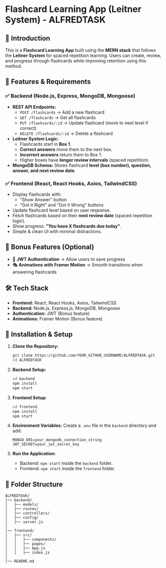 # Flashcard Learning App (Leitner System) - ALFREDTASK

## 🚀 Introduction
This is a **Flashcard Learning App** built using the **MERN stack** that follows the **Leitner System** for spaced repetition learning. Users can create, review, and progress through flashcards while improving retention using this method.

## 📌 Features & Requirements
### ✅ Backend (Node.js, Express, MongoDB, Mongoose)
- **REST API Endpoints:**
  - `POST /flashcards` → Add a new flashcard
  - `GET /flashcards` → Get all flashcards
  - `PUT /flashcards/:id` → Update flashcard (move to next level if correct)
  - `DELETE /flashcards/:id` → Delete a flashcard
- **Leitner System Logic:**
  - Flashcards start in **Box 1**.
  - **Correct answers** move them to the next box.
  - **Incorrect answers** return them to Box 1.
  - Higher boxes have **longer review intervals** (spaced repetition).
- **MongoDB Schema:** Stores flashcard **level (box number), question, answer, and next review date**.

### ✅ Frontend (React, React Hooks, Axios, TailwindCSS)
- Display flashcards with:
  - "Show Answer" button
  - "Got it Right" and "Got it Wrong" buttons
- Update flashcard level based on user response.
- Fetch flashcards based on their **next review date** (spaced repetition logic).
- Show progress: **"You have X flashcards due today"**.
- Simple & clean UI with minimal distractions.

## 🎯 Bonus Features (Optional)
- 🔑 **JWT Authentication** → Allow users to save progress
- 🎭 **Animations with Framer Motion** → Smooth transitions when answering flashcards

## 🛠️ Tech Stack
- **Frontend:** React, React Hooks, Axios, TailwindCSS
- **Backend:** Node.js, Express.js, MongoDB, Mongoose
- **Authentication:** JWT (Bonus feature)
- **Animations:** Framer Motion (Bonus feature)

## 🔧 Installation & Setup
1. **Clone the Repository:**
   ```sh
   git clone https://github.com/YOUR_GITHUB_USERNAME/ALFREDTASK.git
   cd ALFREDTASK
   ```

2. **Backend Setup:**
   ```sh
   cd backend
   npm install
   npm start
   ```

3. **Frontend Setup:**
   ```sh
   cd frontend
   npm install
   npm start
   ```

4. **Environment Variables:**
   Create a `.env` file in the `backend` directory and add:
   ```env
   MONGO_URI=your_mongodb_connection_string
   JWT_SECRET=your_jwt_secret_key
   ```

5. **Run the Application:**
   - Backend: `npm start` inside the `backend` folder.
   - Frontend: `npm start` inside the `frontend` folder.

## 📂 Folder Structure
```
ALFREDTASK/
│── backend/
│   ├── models/
│   ├── routes/
│   ├── controllers/
│   ├── config/
│   ├── server.js
│
│── frontend/
│   ├── src/
│   │   ├── components/
│   │   ├── pages/
│   │   ├── App.js
│   │   ├── index.js
│
│── README.md
```



